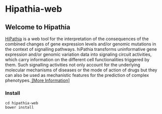 # Hipathia-web

## Welcome to Hipathia

<a href="http://hipathia.babelomics.org/">HiPathia</a> is a web tool for the interpretation of the consequences of the combined changes of gene expression levels and/or genomic mutations in the context of signalling pathways. hiPathia transforms uninformative gene expression and/or genomic variation data into signaling circuit activities, which carry information on the different cell functionalities triggered by them. Such signalling activities not only account for the underlying molecular mechanisms of diseases or the mode of action of drugs but they can also be used as mechanistic features for the prediction of complex phenotypes.<a href="http://hipathia.babelomics.org/covid19/doc/doku.php"> [More Information] </a>

### Install

    cd hipathia-web
    bower install
